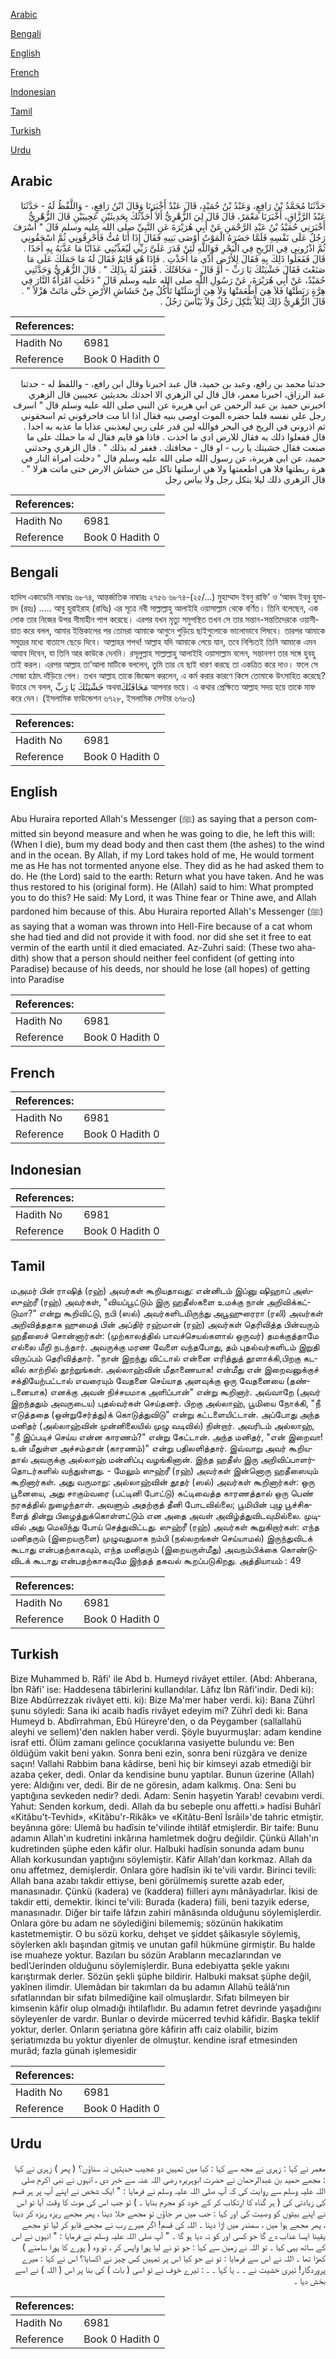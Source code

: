 [Arabic](#arabic)

[Bengali](#bengali)

[English](#english)

[French](#french)

[Indonesian](#indonesian)

[Tamil](#tamil)

[Turkish](#turkish)

[Urdu](#urdu)

## Arabic


<div dir="rtl" lang="ar" style={{fontSize:'larger',backgroundColor:'#f8f9fa',padding:20}}>
حَدَّثَنَا مُحَمَّدُ بْنُ رَافِعٍ، وَعَبْدُ بْنُ حُمَيْدٍ، قَالَ عَبْدٌ أَخْبَرَنَا وَقَالَ ابْنُ رَافِعٍ، - وَاللَّفْظُ لَهُ - حَدَّثَنَا عَبْدُ الرَّزَّاقِ، أَخْبَرَنَا مَعْمَرٌ، قَالَ قَالَ لِيَ الزُّهْرِيُّ أَلاَ أُحَدِّثُكَ بِحَدِيثَيْنِ عَجِيبَيْنِ قَالَ الزُّهْرِيُّ أَخْبَرَنِي حُمَيْدُ بْنُ عَبْدِ الرَّحْمَنِ عَنْ أَبِي هُرَيْرَةَ عَنِ النَّبِيِّ صلى الله عليه وسلم قَالَ ‏"‏ أَسْرَفَ رَجُلٌ عَلَى نَفْسِهِ فَلَمَّا حَضَرَهُ الْمَوْتُ أَوْصَى بَنِيهِ فَقَالَ إِذَا أَنَا مُتُّ فَأَحْرِقُونِي ثُمَّ اسْحَقُونِي ثُمَّ اذْرُونِي فِي الرِّيحِ فِي الْبَحْرِ فَوَاللَّهِ لَئِنْ قَدَرَ عَلَىَّ رَبِّي لَيُعَذِّبُنِي عَذَابًا مَا عَذَّبَهُ بِهِ أَحَدًا ‏.‏ قَالَ فَفَعَلُوا ذَلِكَ بِهِ فَقَالَ لِلأَرْضِ أَدِّي مَا أَخَذْتِ ‏.‏ فَإِذَا هُوَ قَائِمٌ فَقَالَ لَهُ مَا حَمَلَكَ عَلَى مَا صَنَعْتَ فَقَالَ خَشْيَتُكَ يَا رَبِّ - أَوْ قَالَ - مَخَافَتُكَ ‏.‏ فَغَفَرَ لَهُ بِذَلِكَ ‏"‏ ‏.‏ قَالَ الزُّهْرِيُّ وَحَدَّثَنِي حُمَيْدٌ، عَنْ أَبِي هُرَيْرَةَ، عَنْ رَسُولِ اللَّهِ صلى الله عليه وسلم قَالَ ‏"‏ دَخَلَتِ امْرَأَةٌ النَّارَ فِي هِرَّةٍ رَبَطَتْهَا فَلاَ هِيَ أَطْعَمَتْهَا وَلاَ هِيَ أَرْسَلَتْهَا تَأْكُلُ مِنْ خَشَاشِ الأَرْضِ حَتَّى مَاتَتْ هَزْلاً ‏"‏ ‏.‏ قَالَ الزُّهْرِيُّ ذَلِكَ لِئَلاَّ يَتَّكِلَ رَجُلٌ وَلاَ يَيْأَسَ رَجُلٌ ‏.‏
</div>
<div style={{backgroundColor:'#f8f9fa',padding:20, marginBottom: 10}}><table> <thead> <tr> <th>References:</th> <th></th> </tr> </thead> <tbody><tr><td>Hadith No</td><td>6981</td></tr><tr><td>Reference</td><td>Book 0 Hadith 0</td></tr></tbody></table></div>


<div dir="rtl" lang="ar" style={{fontSize:'larger',backgroundColor:'#f8f9fa',padding:20}}>
حدثنا محمد بن رافع، وعبد بن حميد، قال عبد اخبرنا وقال ابن رافع، - واللفظ له - حدثنا عبد الرزاق، اخبرنا معمر، قال قال لي الزهري الا احدثك بحديثين عجيبين قال الزهري اخبرني حميد بن عبد الرحمن عن ابي هريرة عن النبي صلى الله عليه وسلم قال " اسرف رجل على نفسه فلما حضره الموت اوصى بنيه فقال اذا انا مت فاحرقوني ثم اسحقوني ثم اذروني في الريح في البحر فوالله لين قدر على ربي ليعذبني عذابا ما عذبه به احدا . قال ففعلوا ذلك به فقال للارض ادي ما اخذت . فاذا هو قايم فقال له ما حملك على ما صنعت فقال خشيتك يا رب - او قال - مخافتك . فغفر له بذلك " . قال الزهري وحدثني حميد، عن ابي هريرة، عن رسول الله صلى الله عليه وسلم قال " دخلت امراة النار في هرة ربطتها فلا هي اطعمتها ولا هي ارسلتها تاكل من خشاش الارض حتى ماتت هزلا " . قال الزهري ذلك ليلا يتكل رجل ولا يياس رجل
</div>
<div style={{backgroundColor:'#f8f9fa',padding:20, marginBottom: 10}}><table> <thead> <tr> <th>References:</th> <th></th> </tr> </thead> <tbody><tr><td>Hadith No</td><td>6981</td></tr><tr><td>Reference</td><td>Book 0 Hadith 0</td></tr></tbody></table></div>

## Bengali


<div dir="ltr" lang="bn" style={{fontSize:'larger',backgroundColor:'#f8f9fa',padding:20}}>
হাদিস একাডেমি নাম্বারঃ ৬৮৭৪, আন্তর্জাতিক নাম্বারঃ ২৭৫৬ ৬৮৭৪-(২৫/...) মুহাম্মাদ ইবনু রাফি’ ও ‘আবদ ইবনু হুমায়দ (রহঃ) ..... আবু হুরাইরাহ (রাযিঃ) এর সূত্রে নবী সাল্লাল্লাহু আলাইহি ওয়াসাল্লাম থেকে বর্ণিত। তিনি বলেছেন, এক লোক তার নিজের উপর সীমাহীন পাপ করেছে। এরপর যখন মৃত্যু সমুপস্থিত তখন সে তার সন্তান-সন্ততিদেরকে ওয়াসীয়াত করে বলল, আমার ইন্তিকালের পর তোমরা আমাকে আগুনে পুড়িয়ে ছাইগুলোকে ভালোভাবে পিষবে। তারপর আমাকে সমুদ্রের মধ্যে বাতাসে ছেড়ে দিবে। আল্লাহর শপথ! আল্লাহ যদি আমাকে পেয়ে যান, তবে নিশ্চিতই তিনি আমাকে এমন আযাব দিবেন, যা তিনি আর কাউকে দেননি। রসূলুল্লাহ সাল্লাল্লাহু আলাইহি ওয়াসাল্লাম বলেন, সন্তানগণ তার সঙ্গে হুবহু তাই করল। এরপর আল্লাহ তা’আলা মাটিকে বললেন, তুমি তার যে ছাই ধারণ করছে তা একত্রিত করে দাও। ফলে সে সোজা হঠাৎ দাঁড়িয়ে গেল। তখন আল্লাহ তাকে জিজ্ঞেস করলেন, এ কর্ম করার কারণে কিসে তোমাকে উৎসাহিত করেছে? উত্তরে সে বলল, خَشْيَتُكَ يَا رَبِّ অথবাمَخَافَتُكَ আপনার ভয়ে। এ কথার প্রেক্ষিতে আল্লাহ সদয় হয়ে তাকে মাফ করে দেন। (ইসলামিক ফাউন্ডেশন ৬৭২৮, ইসলামিক সেন্টার ৬৭৮৩)
</div>
<div style={{backgroundColor:'#f8f9fa',padding:20, marginBottom: 10}}><table> <thead> <tr> <th>References:</th> <th></th> </tr> </thead> <tbody><tr><td>Hadith No</td><td>6981</td></tr><tr><td>Reference</td><td>Book 0 Hadith 0</td></tr></tbody></table></div>

## English


<div dir="ltr" lang="en" style={{fontSize:'larger',backgroundColor:'#f8f9fa',padding:20}}>
Abu Huraira reported Allah's Messenger (ﷺ) as saying that a person committed sin beyond measure and when he was going to die, he left this will:(When I die), bum my dead body and then cast them (the ashes) to the wind and in the ocean. By Allah, if my Lord takes hold of me, He would torment me as He has not tormented anyone else. They did as he had asked them to do. He (the Lord) said to the earth: Return what you have taken. And he was thus restored to his (original form). He (Allah) said to him: What prompted you to do this? He said: My Lord, it was Thine fear or Thine awe, and Allah pardoned him because of this. Abu Huraira reported Allah's Messenger (ﷺ) as saying that a woman was thrown into Hell-Fire because of a cat whom she had tied and did not provide it with food. nor did she set it free to eat vermin of the earth until it died emaciated. Az-Zuhri said: (These two ahadith) show that a person should neither feel confident (of getting into Paradise) because of his deeds, nor should he lose (all hopes) of getting into Paradise
</div>
<div style={{backgroundColor:'#f8f9fa',padding:20, marginBottom: 10}}><table> <thead> <tr> <th>References:</th> <th></th> </tr> </thead> <tbody><tr><td>Hadith No</td><td>6981</td></tr><tr><td>Reference</td><td>Book 0 Hadith 0</td></tr></tbody></table></div>

## French


<div dir="ltr" lang="fr" style={{fontSize:'larger',backgroundColor:'#f8f9fa',padding:20}}>

</div>
<div style={{backgroundColor:'#f8f9fa',padding:20, marginBottom: 10}}><table> <thead> <tr> <th>References:</th> <th></th> </tr> </thead> <tbody><tr><td>Hadith No</td><td>6981</td></tr><tr><td>Reference</td><td>Book 0 Hadith 0</td></tr></tbody></table></div>

## Indonesian


<div dir="ltr" lang="id" style={{fontSize:'larger',backgroundColor:'#f8f9fa',padding:20}}>

</div>
<div style={{backgroundColor:'#f8f9fa',padding:20, marginBottom: 10}}><table> <thead> <tr> <th>References:</th> <th></th> </tr> </thead> <tbody><tr><td>Hadith No</td><td>6981</td></tr><tr><td>Reference</td><td>Book 0 Hadith 0</td></tr></tbody></table></div>

## Tamil


<div dir="ltr" lang="ta" style={{fontSize:'larger',backgroundColor:'#f8f9fa',padding:20}}>
மஅமர் பின் ராஷித் (ரஹ்) அவர்கள் கூறியதாவது: என்னிடம் இப்னு ஷிஹாப் அஸ்ஸுஹ்ரீ (ரஹ்) அவர்கள், "வியப்பூட்டும் இரு ஹதீஸ்களை உமக்கு நான் அறிவிக்கட்டுமா?" என்று கூறிவிட்டு, நபி (ஸல்) அவர்களிடமிருந்து அபூஹுரைரா (ரலி) அவர்கள் அறிவித்ததாக ஹுமைத் பின் அப்திர் ரஹ்மான் (ரஹ்) அவர்கள் தெரிவித்த பின்வரும் ஹதீஸைச் சொன்னார்கள்: (முற்காலத்தில் பாவச்செயல்களால் ஒருவர்) தமக்குத்தாமே எல்லை மீறி நடந்தார். அவருக்கு மரண வேளை வந்தபோது, தம் புதல்வர்களிடம் இறுதி விருப்பம் தெரிவித்தார். "நான் இறந்து விட்டால் என்னை எரித்துத் தூளாக்கி,பிறகு கடலில் காற்றில் தூற்றுங்கள். அல்லாஹ்வின் மீதாணையாக! என்மீது என் இறைவனுக்குச் சக்தியேற்பட்டால் எவரையும் வேதனை செய்யாத அளவுக்கு ஒரு வேதனையை (தண்டனையாக) எனக்கு அவன் நிச்சயமாக அளிப்பான்" என்று கூறினார். அவ்வாறே (அவர் இறந்ததும் அவருடைய) புதல்வர்கள் செய்தனர். பிறகு அல்லாஹ், பூமியை நோக்கி, "நீ எடுத்ததை (ஒன்றுசேர்த்து)க் கொடுத்துவிடு" என்று கட்டளையிட்டான். அப்போது அந்த மனிதர் (அல்லாஹ்வின் முன்னிலையில் முழு வடிவில்) நின்றார். அவரிடம் அல்லாஹ், "நீ இப்படிச் செய்ய என்ன காரணம்?" என்று கேட்டான். அந்த மனிதர், "என் இறைவா! உன் மீதுள்ள அச்சம்தான் (காரணம்)" என்று பதிலளித்தார். இவ்வாறு அவர் கூறியதால் அவருக்கு அல்லாஹ் மன்னிப்பு வழங்கினான். இந்த ஹதீஸ் இரு அறிவிப்பாளர்தொடர்களில் வந்துள்ளது. - மேலும் ஸுஹ்ரீ (ரஹ்) அவர்கள் இன்னொரு ஹதீஸையும் கூறினார்கள். அது வருமாறு: அல்லாஹ்வின் தூதர் (ஸல்) அவர்கள் கூறினார்கள்: ஒரு பூனையை, அது சாகும்வரை (பட்டினி போட்டு) கட்டிவைத்த காரணத்தால் ஒரு பெண் நரகத்தில் நுழைந்தாள். அவளும் அதற்குத் தீனி போடவில்லை; பூமியின் புழு பூச்சிகளைத் தின்று பிழைத்துக்கொள்ளட்டும் என அதை அவள் அவிழ்த்துவிடவுமில்லை. முடிவில் அது மெலிந்து போய் செத்துவிட்டது. ஸுஹ்ரீ (ரஹ்) அவர்கள் கூறுகிறார்கள்: எந்த மனிதரும் (இறையருளை) முழுவதுமாக நம்பி (நல்லறங்கள் செய்யாமல்) இருந்துவிடக் கூடாது என்பதற்காகவும், எந்த மனிதரும் (இறையருள்மீது) அவநம்பிக்கை கொண்டுவிடக் கூடாது என்பதற்காகவுமே இந்தத் தகவல் கூறப்படுகிறது. அத்தியாயம் : 49
</div>
<div style={{backgroundColor:'#f8f9fa',padding:20, marginBottom: 10}}><table> <thead> <tr> <th>References:</th> <th></th> </tr> </thead> <tbody><tr><td>Hadith No</td><td>6981</td></tr><tr><td>Reference</td><td>Book 0 Hadith 0</td></tr></tbody></table></div>

## Turkish


<div dir="ltr" lang="tr" style={{fontSize:'larger',backgroundColor:'#f8f9fa',padding:20}}>
Bize Muhammed b. Râfi' ile Abd b. Humeyd rivâyet ettiler. (Abd: Ahberana, İbn Râfi' ise: Haddesena tâbirlerini kullandılar. Lâfız İbn Râfi'indir. Dedi ki): Bize Abdûrrezzak rivâyet etti. ki): Bize Ma'mer haber verdi. ki): Bana Zührî şunu söyledi: Sana iki acaib hadîs rivâyet edeyim mi? Zührî dedi ki: Bana Humeyd b. Abdîrrahman, Ebû Hüreyre'den, o da Peygamber (sallallahü aleyhi ve sellem)'den naklen haber verdi. Şöyle buyurmuşlar: adam kendine israf etti. Ölüm zamanı gelince çocuklarına vasiyette bulundu ve: Ben öldüğüm vakit beni yakın. Sonra beni ezin, sonra beni rüzgâra ve denize saçın! Vallahi Rabbim bana kâdirse, beni hiç bir kimseyi azab etmediği bir azaba çeker, dedi. Onlar da kendisine bunu yaptılar. Bunun üzerine (Allah) yere: Aldığını ver, dedi. Bir de ne göresin, adam kalkmış. Ona: Seni bu yaptığına sevkeden nedir? dedi. Adam: Senin haşyetin Yarab! cevabını verdi. Yahut: Senden korkum, dedi. Allah da bu sebeple onu affetti.» hadîsi Buhârî «Kitâbu't-Tevhid», «Kitâbu'r-Rikâk» ve «Kitâtu-Benî İsrâil»'de tahric etmiştir. beyânına göre: Ulemâ bu hadîsin te'vilinde ihtilâf etmişlerdir. Bir taife: Bunu adamın Allah'ın kudretini inkârına hamletmek doğru değildir. Çünkü Allah'ın kudretinden şüphe eden kâfir olur. Halbuki hadîsin sonunda adam bunu Allah korkusundan yaptığını söylemiştir. Kâfir Allah'dan korkmaz. Allah da onu affetmez, demişlerdir. Onlara göre hadîsin iki te'vili vardır. Birinci tevili: Allah bana azabı takdir ettiyse, beni görülmemiş surette azab eder, manasınadır. Çünkü (kadera) ve (kaddera) fiilleri aynı mânâyadırlar. İkisi de takdir etti, demektir. İkinci te'vili: Burada (kadera) fiili, beni tazyik ederse, manasınadır. Diğer bir taife lâfzın zahiri mânâsında olduğunu söylemişlerdir. Onlara göre bu adam ne söylediğini bilememiş; sözünün hakikatim kastetmemiştir. O bu sözü korku, dehşet ve şiddet şâikasıyle söylemiş, söylerken aklı başından gitmiş ve unutan gafil hükmüne girmiştir. Bu halde ise muaheze yoktur. Bazıları bu sözün Arabların mecazlarından ve bedİ'Jerinden olduğunu söylemişlerdir. Buna edebiyatta şekle yakını karıştırmak derler. Sözün şekli şüphe bildirir. Halbuki maksat şüphe değil, yakînen ilimdir. Ulemâdan bir takımları da bu adamın Allahü teâlâ’nın sıfatlarından bir sıfatı bilmediğine kail olmuşlardır. Sıfatı bilmeyen bir kimsenin kâfir olup olmadığı ihtilaflıdır. Bu adamın fetret devrinde yaşadığını söyleyenler de vardır. Bunlar o devirde mücerred tevhid kâfidir. Başka teklif yoktur, derler. Onların şeriatına göre kâfirin affı caiz olabilir, bizim şeriatımızda bu yoktur diyenler de olmuştur. kendine israf etmesinden murâd; fazla günah işlemesidir
</div>
<div style={{backgroundColor:'#f8f9fa',padding:20, marginBottom: 10}}><table> <thead> <tr> <th>References:</th> <th></th> </tr> </thead> <tbody><tr><td>Hadith No</td><td>6981</td></tr><tr><td>Reference</td><td>Book 0 Hadith 0</td></tr></tbody></table></div>

## Urdu


<div dir="rtl" lang="ur" style={{fontSize:'larger',backgroundColor:'#f8f9fa',padding:20}}>
معمر نے کہا : زہری نے مجھ سے کہا : کیا میں تمہیں دو عجیب حدیثیں نہ سناؤں؟ ( پھر ) زہری نے کہا : مجھے حمید بن عبدالرحمان نے حضرت ابوہریرہ رضی اللہ عنہ سے خبر دی ، انہوں نے نبی اکرم صلی اللہ علیہ وسلم سے روایت کی کہ آپ صلی اللہ علیہ وسلم نے فرمایا : " ایک شخص نے اپنے آپ پر ہر قسم کی زیادتی کی ( ہر گناہ کا ارتکاب کر کے خود کو مجرم بنایا ۔ ) تو جب اس کی موت کا وقت آیا تو اس نے اپنے بیٹوں کو وصیت کی اور کہا : جب میں مر جاؤں تو مجھے جلا دینا ، پھر مجھے ریزہ ریزہ کر دینا ، پھر مجھے ہوا میں ، سمندر میں اڑا دینا ۔ اللہ کی قسم! اگر میرے رب نے مجھے قابو کر لیا تو مجھے یقینا ایسا عذاب دے گا جو کسی اور کو نہ دیا ہو گا ۔ " آپ صلی اللہ علیہ وسلم نے فرمایا : " انہوں نے اس کے ساتھ یہی کیا ۔ تو اللہ نے زمین سے کہا : جو تو نے لیا پورا واپس کر ، تو وہ ( پورے کا پورا سامنے ) کھڑا تھا ۔ اللہ نے اس سے فرمایا : تو نے جو کیا اس پر تمہیں کس چیز نے اکسایا؟ اس نے کہا : میرے پروردگار! تیری خشیت نے ۔ ۔ یا کہا ۔ ۔ : تیرے خوف نے تو اسی ( بات ) کی بنا پر اس ( اللہ ) نے اسے بخش دیا ۔
</div>
<div style={{backgroundColor:'#f8f9fa',padding:20, marginBottom: 10}}><table> <thead> <tr> <th>References:</th> <th></th> </tr> </thead> <tbody><tr><td>Hadith No</td><td>6981</td></tr><tr><td>Reference</td><td>Book 0 Hadith 0</td></tr></tbody></table></div>
